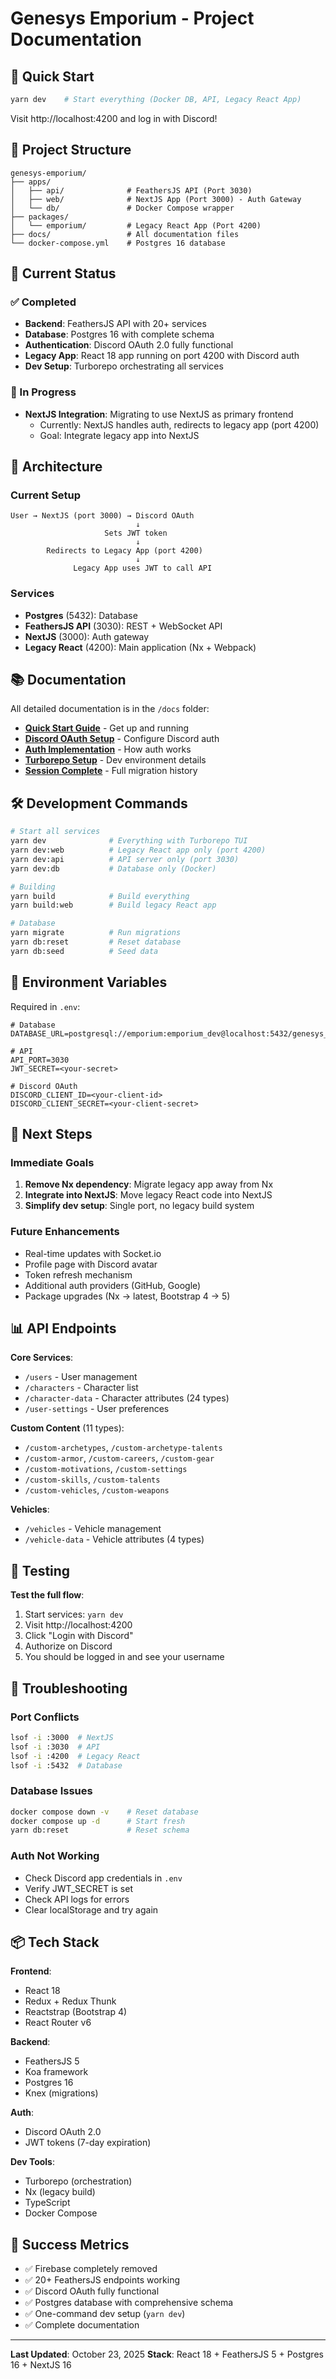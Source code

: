 # Genesys Emporium - Project Documentation

## 🚀 Quick Start

```bash
yarn dev    # Start everything (Docker DB, API, Legacy React App)
```

Visit http://localhost:4200 and log in with Discord!

## 📁 Project Structure

```
genesys-emporium/
├── apps/
│   ├── api/              # FeathersJS API (Port 3030)
│   ├── web/              # NextJS App (Port 3000) - Auth Gateway
│   └── db/               # Docker Compose wrapper
├── packages/
│   └── emporium/         # Legacy React App (Port 4200)
├── docs/                 # All documentation files
└── docker-compose.yml    # Postgres 16 database
```

## 🎯 Current Status

### ✅ Completed
- **Backend**: FeathersJS API with 20+ services
- **Database**: Postgres 16 with complete schema
- **Authentication**: Discord OAuth 2.0 fully functional
- **Legacy App**: React 18 app running on port 4200 with Discord auth
- **Dev Setup**: Turborepo orchestrating all services

### 🚧 In Progress
- **NextJS Integration**: Migrating to use NextJS as primary frontend
  - Currently: NextJS handles auth, redirects to legacy app (port 4200)
  - Goal: Integrate legacy app into NextJS

## 🔑 Architecture

### Current Setup
```
User → NextJS (port 3000) → Discord OAuth
                            ↓
                     Sets JWT token
                            ↓
        Redirects to Legacy App (port 4200)
                            ↓
              Legacy App uses JWT to call API
```

### Services
- **Postgres** (5432): Database
- **FeathersJS API** (3030): REST + WebSocket API
- **NextJS** (3000): Auth gateway
- **Legacy React** (4200): Main application (Nx + Webpack)

## 📚 Documentation

All detailed documentation is in the `/docs` folder:

- **[Quick Start Guide](docs/QUICK_START.md)** - Get up and running
- **[Discord OAuth Setup](docs/DISCORD_OAUTH_SETUP.md)** - Configure Discord auth
- **[Auth Implementation](docs/AUTH_IMPLEMENTATION_SUMMARY.md)** - How auth works
- **[Turborepo Setup](docs/TURBOREPO_SETUP.md)** - Dev environment details
- **[Session Complete](docs/SESSION_COMPLETE.md)** - Full migration history

## 🛠️ Development Commands

```bash
# Start all services
yarn dev              # Everything with Turborepo TUI
yarn dev:web          # Legacy React app only (port 4200)
yarn dev:api          # API server only (port 3030)
yarn dev:db           # Database only (Docker)

# Building
yarn build            # Build everything
yarn build:web        # Build legacy React app

# Database
yarn migrate          # Run migrations
yarn db:reset         # Reset database
yarn db:seed          # Seed data
```

## 🔐 Environment Variables

Required in `.env`:
```env
# Database
DATABASE_URL=postgresql://emporium:emporium_dev@localhost:5432/genesys_emporium

# API
API_PORT=3030
JWT_SECRET=<your-secret>

# Discord OAuth
DISCORD_CLIENT_ID=<your-client-id>
DISCORD_CLIENT_SECRET=<your-client-secret>
```

## 🎯 Next Steps

### Immediate Goals
1. **Remove Nx dependency**: Migrate legacy app away from Nx
2. **Integrate into NextJS**: Move legacy React code into NextJS
3. **Simplify dev setup**: Single port, no legacy build system

### Future Enhancements
- Real-time updates with Socket.io
- Profile page with Discord avatar
- Token refresh mechanism
- Additional auth providers (GitHub, Google)
- Package upgrades (Nx → latest, Bootstrap 4 → 5)

## 📊 API Endpoints

**Core Services**:
- `/users` - User management
- `/characters` - Character list
- `/character-data` - Character attributes (24 types)
- `/user-settings` - User preferences

**Custom Content** (11 types):
- `/custom-archetypes`, `/custom-archetype-talents`
- `/custom-armor`, `/custom-careers`, `/custom-gear`
- `/custom-motivations`, `/custom-settings`
- `/custom-skills`, `/custom-talents`
- `/custom-vehicles`, `/custom-weapons`

**Vehicles**:
- `/vehicles` - Vehicle management
- `/vehicle-data` - Vehicle attributes (4 types)

## 🧪 Testing

**Test the full flow**:
1. Start services: `yarn dev`
2. Visit http://localhost:4200
3. Click "Login with Discord"
4. Authorize on Discord
5. You should be logged in and see your username

## 🐛 Troubleshooting

### Port Conflicts
```bash
lsof -i :3000  # NextJS
lsof -i :3030  # API
lsof -i :4200  # Legacy React
lsof -i :5432  # Database
```

### Database Issues
```bash
docker compose down -v    # Reset database
docker compose up -d      # Start fresh
yarn db:reset             # Reset schema
```

### Auth Not Working
- Check Discord app credentials in `.env`
- Verify JWT_SECRET is set
- Check API logs for errors
- Clear localStorage and try again

## 📦 Tech Stack

**Frontend**:
- React 18
- Redux + Redux Thunk
- Reactstrap (Bootstrap 4)
- React Router v6

**Backend**:
- FeathersJS 5
- Koa framework
- Postgres 16
- Knex (migrations)

**Auth**:
- Discord OAuth 2.0
- JWT tokens (7-day expiration)

**Dev Tools**:
- Turborepo (orchestration)
- Nx (legacy build)
- TypeScript
- Docker Compose

## 🎊 Success Metrics

- ✅ Firebase completely removed
- ✅ 20+ FeathersJS endpoints working
- ✅ Discord OAuth fully functional
- ✅ Postgres database with comprehensive schema
- ✅ One-command dev setup (`yarn dev`)
- ✅ Complete documentation

---

**Last Updated**: October 23, 2025
**Stack**: React 18 + FeathersJS 5 + Postgres 16 + NextJS 16
